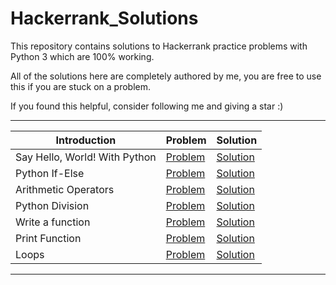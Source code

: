 # Hackerrank_Solutions
This repository contains solutions to Hackerrank practice problems with Python 3 which are 100% working.

All of the solutions here are completely authored by me, you are free to use this if you are stuck on a problem.

If you found this helpful, consider following me and giving a star :)

- - - -

Introduction                   | Problem                                                                      | Solution
-------------                  | -------                                                                      | --------
Say Hello, World! With Python  | [Problem](https://www.hackerrank.com/challenges/py-hello-world)              | [Solution](https://github.com/Nithish-Krishna/Hackerrank_Solutions/blob/main/Practice-Python/Introduction/Say%20Hello%20World!%20With%20Python)
Python If-Else                 | [Problem](https://www.hackerrank.com/challenges/py-if-else)                  | [Solution]()
Arithmetic Operators           | [Problem](https://www.hackerrank.com/challenges/python-arithmetic-operators) | [Solution]()
Python Division                | [Problem](https://www.hackerrank.com/challenges/python-division)             | [Solution]()
Write a function               | [Problem](https://www.hackerrank.com/challenges/write-a-function)            | [Solution]()
Print Function                 | [Problem](https://www.hackerrank.com/challenges/python-print)                | [Solution]()
Loops                          | [Problem](https://www.hackerrank.com/challenges/python-loops)                | [Solution]()

- - - -

